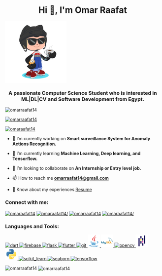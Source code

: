 <h1 align="center">Hi 👋, I'm Omar Raafat</h1>
<img align="top" src="https://raw.githubusercontent.com/AhmedFathyDev/AhmedFathyDev/main/GitHub.png" alt="GitHub Octocat Drinking a Cup of Coffee" height="200" style="max-width: 100%;">
<h3 align="center">A passionate Computer Science Student who is interested in ML|DL|CV and Software Development from Egypt.</h3>

<p align="left"> <img src="https://komarev.com/ghpvc/?username=omarraafat14&label=Profile%20views&color=0e75b6&style=flat" alt="omarraafat14" /> </p>

<p align="left"> <a href="https://github.com/ryo-ma/github-profile-trophy"><img src="https://github-profile-trophy.vercel.app/?username=omarraafat14" alt="omarraafat14" /></a> </p>

<p align="left"> <a href="https://twitter.com/omaraafat14" target="blank"><img src="https://img.shields.io/twitter/follow/omaraafat14?logo=twitter&style=for-the-badge" alt="omaraafat14" /></a> </p>

- 🔭 I’m currently working on **Smart surveillance System for Anomaly Actions Recognition.**

- 🌱 I’m currently learning **Machine Learning, Deep learning, and Tensorflow.**

- 👯 I’m looking to collaborate on **An Internship or Entry level job.**

- 📫 How to reach me **omarraafat14@gmail.com**

- 📄 Know about my experiences <a href="https://drive.google.com/file/d/1IybOLKPIu_eFCXRSP2hcWSlasqNCJODo/view?usp=sharing">Resume</a>
<h3 align="left">Connect with me:</h3>
<p align="left">
<a href="https://twitter.com/omaraafat14" target="blank"><img align="center" src="https://raw.githubusercontent.com/rahuldkjain/github-profile-readme-generator/master/src/images/icons/Social/twitter.svg" alt="omaraafat14" height="30" width="40" /></a>
<a href="https://linkedin.com/in/omaraafat14/" target="blank"><img align="center" src="https://raw.githubusercontent.com/rahuldkjain/github-profile-readme-generator/master/src/images/icons/Social/linked-in-alt.svg" alt="omaraafat14/" height="30" width="40" /></a>
<a href="https://kaggle.com/omarraafat14" target="blank"><img align="center" src="https://raw.githubusercontent.com/rahuldkjain/github-profile-readme-generator/master/src/images/icons/Social/kaggle.svg" alt="omarraafat14" height="30" width="40" /></a>
<a href="https://fb.com/omaraafat14/" target="blank"><img align="center" src="https://raw.githubusercontent.com/rahuldkjain/github-profile-readme-generator/master/src/images/icons/Social/facebook.svg" alt="omaraafat14/" height="30" width="40" /></a>
</p>

<h3 align="left">Languages and Tools:</h3>
<p align="left"> <a href="https://dart.dev" target="_blank" rel="noreferrer"> <img src="https://www.vectorlogo.zone/logos/dartlang/dartlang-icon.svg" alt="dart" width="40" height="40"/> </a> <a href="https://firebase.google.com/" target="_blank" rel="noreferrer"> <img src="https://www.vectorlogo.zone/logos/firebase/firebase-icon.svg" alt="firebase" width="40" height="40"/> </a> <a href="https://flask.palletsprojects.com/" target="_blank" rel="noreferrer"> <img src="https://www.vectorlogo.zone/logos/pocoo_flask/pocoo_flask-icon.svg" alt="flask" width="40" height="40"/> </a> <a href="https://flutter.dev" target="_blank" rel="noreferrer"> <img src="https://www.vectorlogo.zone/logos/flutterio/flutterio-icon.svg" alt="flutter" width="40" height="40"/> </a> <a href="https://git-scm.com/" target="_blank" rel="noreferrer"> <img src="https://www.vectorlogo.zone/logos/git-scm/git-scm-icon.svg" alt="git" width="40" height="40"/> </a> <a href="https://www.java.com" target="_blank" rel="noreferrer"> <img src="https://raw.githubusercontent.com/devicons/devicon/master/icons/java/java-original.svg" alt="java" width="40" height="40"/> </a> <a href="https://www.mysql.com/" target="_blank" rel="noreferrer"> <img src="https://raw.githubusercontent.com/devicons/devicon/master/icons/mysql/mysql-original-wordmark.svg" alt="mysql" width="40" height="40"/> </a> <a href="https://opencv.org/" target="_blank" rel="noreferrer"> <img src="https://www.vectorlogo.zone/logos/opencv/opencv-icon.svg" alt="opencv" width="40" height="40"/> </a> <a href="https://pandas.pydata.org/" target="_blank" rel="noreferrer"> <img src="https://raw.githubusercontent.com/devicons/devicon/2ae2a900d2f041da66e950e4d48052658d850630/icons/pandas/pandas-original.svg" alt="pandas" width="40" height="40"/> </a> <a href="https://www.python.org" target="_blank" rel="noreferrer"> <img src="https://raw.githubusercontent.com/devicons/devicon/master/icons/python/python-original.svg" alt="python" width="40" height="40"/> </a> <a href="https://scikit-learn.org/" target="_blank" rel="noreferrer"> <img src="https://upload.wikimedia.org/wikipedia/commons/0/05/Scikit_learn_logo_small.svg" alt="scikit_learn" width="40" height="40"/> </a> <a href="https://seaborn.pydata.org/" target="_blank" rel="noreferrer"> <img src="https://seaborn.pydata.org/_images/logo-mark-lightbg.svg" alt="seaborn" width="40" height="40"/> </a> <a href="https://www.tensorflow.org" target="_blank" rel="noreferrer"> <img src="https://www.vectorlogo.zone/logos/tensorflow/tensorflow-icon.svg" alt="tensorflow" width="40" height="40"/> </a> </p>

<p><img align="left" src="https://github-readme-stats.vercel.app/api/top-langs?username=omarraafat14&show_icons=true&locale=en&layout=compact" alt="omarraafat14" /></p>

<p>&nbsp;<img align="center" src="https://github-readme-stats.vercel.app/api?username=omarraafat14&show_icons=true&locale=en" alt="omarraafat14" /></p>
